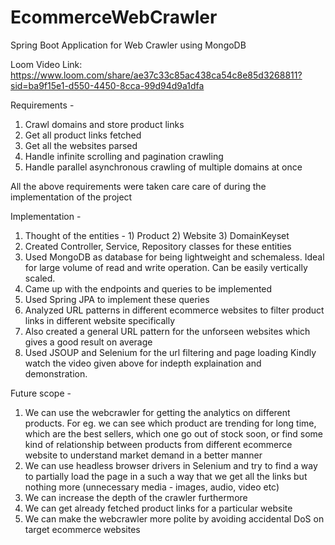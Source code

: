 # EcommerceWebCrawler
Spring Boot Application for Web Crawler using MongoDB

Loom Video Link: https://www.loom.com/share/ae37c33c85ac438ca54c8e85d3268811?sid=ba9f15e1-d550-4450-8cca-99d94d9a1dfa

Requirements - 
1. Crawl domains and store product links
2. Get all product links fetched
3. Get all the websites parsed
4. Handle infinite scrolling and pagination crawling
5. Handle parallel asynchronous crawling of multiple domains at once

All the above requirements were taken care care of during the implementation of the project

Implementation -
1. Thought of the entities - 1) Product 2) Website 3) DomainKeyset
2. Created Controller, Service, Repository classes for these entities
3. Used MongoDB as database for being lightweight and schemaless. Ideal for large volume of read and write operation. Can be easily vertically scaled.
4. Came up with the endpoints and queries to be implemented
5. Used Spring JPA to implement these queries
6. Analyzed URL patterns in different ecommerce websites to filter product links in different website specifically
7. Also created a general URL pattern for the unforseen websites which gives a good result on average
8. Used JSOUP and Selenium for the url filtering and page loading
Kindly watch the video given above for indepth explaination and demonstration.

Future scope - 
1. We can use the webcrawler for getting the analytics on different products. For eg. we can see which product are trending for long time, which are the best sellers, which one go out of stock soon, or find some kind of relationship between products from different ecommerce website to understand market demand in a better manner
2. We can use headless browser drivers in Selenium and try to find a way to partially load the page in a such a way that we get all the links but nothing more (unnecessary media - images, audio, video etc)
3. We can increase the depth of the crawler furthermore
4. We can get already fetched product links for a particular website
5. We can make the webcrawler more polite by avoiding accidental DoS on target ecommerce websites


